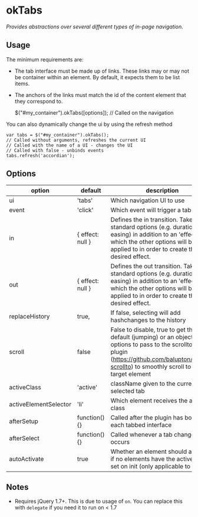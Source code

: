 # okTabs

*Provides abstractions over several different types of in-page navigation.*

## Usage

The minimum requirements are:

* The tab interface must be made up of links. These links may or may not be container within an element. By default, it expects them to be list items.
* The anchors of the links must match the id of the content element that they correspond to. 

    $("#my_container").okTabs([options]); // Called on the navigation

You can also dynamically change the ui by using the refresh method


    var tabs = $("#my_container").okTabs();
    // Called without arguments, refreshes the current UI
    // Called with the name of a UI - changes the UI 
    // Called with false - unbinds events
    tabs.refresh('accordian');


## Options

option                | default                | description
--------------------- | ---------------------- | -------------
ui                    | 'tabs'                 | Which navigation UI to use
event                 | 'click'                | Which event will trigger a tab change
in                    | { effect: null }       | Defines the in transition. Takes standard options (e.g. duration, easing) in addition to an 'effect' which the other options will be applied to in order to create the desired effect.
out                   | { effect: null }       | Defines the out transition. Takes standard options (e.g. duration, easing) in addition to an 'effect' which the other options will be applied to in order to create the desired effect.
replaceHistory        | true,                  | If false, selecting will add hashchanges to the history
scroll                | false                  | False to disable, true to get the default (jumping) or an object of options to pass to the scrollto plugin plugin (https://github.com/balupton/jquery-scrollto) to smoothly scroll to the target element
activeClass           | 'active'               | className given to the currently selected tab
activeElementSelector | 'li'                   | Which element receives the active class
afterSetup            | function(){}           | Called after the plugin has bound to each tabbed interface
afterSelect           | function(){}           | Called whenever a tab change occurs
autoActivate          | true                   | Whether an element should activated if no elements have the activeClass set on init (only applicable to tabs)

## Notes

* Requires jQuery 1.7+. This is due to usage of `on`. You can replace this with `delegate` if you need it to run on < 1.7
